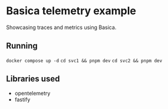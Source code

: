 # Basica telemetry example

Showcasing traces and metrics using Basica.

## Running

`docker compose up -d`
`cd svc1 && pnpm dev`
`cd svc2 && pnpm dev`

## Libraries used

- opentelemetry
- fastify